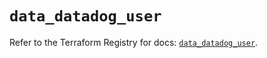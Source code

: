 # `data_datadog_user`

Refer to the Terraform Registry for docs: [`data_datadog_user`](https://registry.terraform.io/providers/datadog/datadog/3.52.0/docs/data-sources/user).
